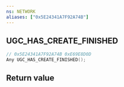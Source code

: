 ```yaml
---
ns: NETWORK
aliases: ["0x5E24341A7F92A74B"]
---
```

## UGC_HAS_CREATE_FINISHED

```c
// 0x5E24341A7F92A74B 0xE69E8D0D
Any UGC_HAS_CREATE_FINISHED();
```

## Return value
